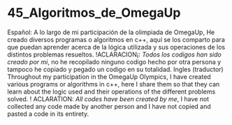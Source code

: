 # 45_Algoritmos_de_OmegaUp
Español:
A lo largo de mi participación de la olimpiada de OmegaUp, He creado diversos programas o algoritmos en c++, aquí se los comparto para que puedan aprender acerca de la lógica utilizada y sus operaciones de los distintos problemas resueltos.
!ACLARACION¡: *Todos los codigos han sido creado por mi*, no he recopilado ninguno codigo hecho por otra persona y tampoco he copiado y pegado un codigo en su totalidad.
Ingles (traductor)
Throughout my participation in the OmegaUp Olympics, I have created various programs or algorithms in c++, here I share them so that they can learn about the logic used and their operations of the different problems solved.
! ACLARATION: *All codes have been created by me*, I have not collected any code made by another person and I have not copied and pasted a code in its entirety.
